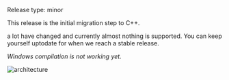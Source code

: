 Release type: minor

This release is the initial migration step to C++.

a lot have changed and currently almost nothing is supported.
You can keep yourself uptodate for when we reach a stable release.

*Windows compilation is not working yet.*

![architecture](https://user-images.githubusercontent.com/88795475/239720860-120297b0-c7b7-45b1-bbb5-8e02af806aaa.png)
